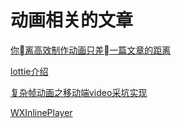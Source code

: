 # 动画相关的文章

[你离高效制作动画只差一篇文章的距离](https://isux.tencent.com/articles/efficient-animation.html)

[lottie介绍](https://imweb.io/topic/5b23a745d4c96b9b1b4c4efc)

[复杂帧动画之移动端video采坑实现](https://juejin.im/post/5d513623e51d453b72147600)

[WXInlinePlayer](https://github.com/qiaozi-tech/WXInlinePlayer)
